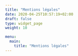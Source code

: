 ```yaml
---
title: "Mentions légales"
date: 2020-04-25T10:57:19+02:00
draft: false
type: widget_page
weight: 10

menu:
  main:
    title: "Mentions légales"
---
```

